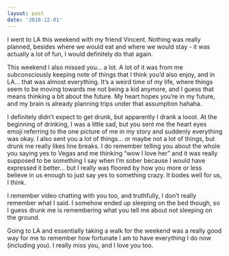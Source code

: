 ```yaml
---
layout: post
date: '2018-12-01'
---
```


I went to LA this weekend with my friend Vincent. Nothing was really planned, besides where we would eat and where we would stay - it was actually a lot of fun, I would definitely do that again.

This weekend I also missed you... a lot. A lot of it was from me subconsciously keeping note of things that I think you’d also enjoy, and in LA... that was almost everything. It’s a weird time of my life, where things seem to be moving towards me not being a kid anymore, and I guess that means thinking a bit about the future. My heart hopes you’re in my future, and my brain is already planning trips under that assumption hahaha.

I definitely didn’t expect to get drunk, but apparently I drank a looot. At the beginning of drinking, I was a little sad, but you sent me the heart eyes emoji referring to the one picture of me in my story and suddenly everything was okay. I also sent you a lot of things... or maybe not a lot of things, but drunk me really likes line breaks. I do remember telling you about the whole you saying yes to Vegas and me thinking “wow I love her” and it was really supposed to be something I say when I’m sober because I would have expressed it better... but I really was floored by how you more or less believe in us enough to just say yes to something crazy. It bodes well for us, I think. 

I remember video chatting with you too, and truthfully, I don’t really remember what I said. I somehow ended up sleeping on the bed though, so I guess drunk me is remembering what you tell me about not sleeping on the ground. 

Going to LA and essentially taking a walk for the weekend was a really good way for me to remember how fortunate I am to have everything I do now (including you). I really miss you, and I love you too.